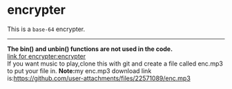 # encrypter
This is a <code>base-64</code> encrypter.
<hr>
<b>The bin() and unbin() functions are not used in the code.</b><br>
<a href="encrypter.html">link for encrypter:encrypter </a><br>
If you want music to play,clone this with git and create a file called enc.mp3 to put your file in.
<b>Note:</b>my enc.mp3 download link is:<a href="https://github.com/user-attachments/files/22571089/enc.mp3">https://github.com/user-attachments/files/22571089/enc.mp3</a>

